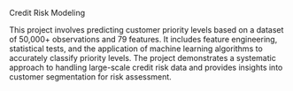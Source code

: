 Credit Risk Modeling

This project involves predicting customer priority levels based on a dataset of 50,000+ observations and 79 features. It includes feature engineering, statistical tests, and the application of machine learning algorithms to accurately classify priority levels. The project demonstrates a systematic approach to handling large-scale credit risk data and provides insights into customer segmentation for risk assessment.
